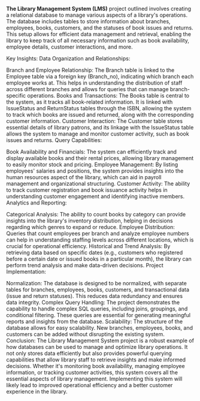 **The Library Management System (LMS)** project outlined involves creating a relational database to manage various aspects of a library's operations. The database includes tables to store information about branches, employees, books, customers, and the statuses of book issues and returns. This setup allows for efficient data management and retrieval, enabling the library to keep track of all necessary information such as book availability, employee details, customer interactions, and more.

Key Insights:
Data Organization and Relationships:

Branch and Employee Relationship: The Branch table is linked to the Employee table via a foreign key (Branch_no), indicating which branch each employee works at. This helps in understanding the distribution of staff across different branches and allows for queries that can manage branch-specific operations.
Books and Transactions: The Books table is central to the system, as it tracks all book-related information. It is linked with IssueStatus and ReturnStatus tables through the ISBN, allowing the system to track which books are issued and returned, along with the corresponding customer information.
Customer Interaction: The Customer table stores essential details of library patrons, and its linkage with the IssueStatus table allows the system to manage and monitor customer activity, such as book issues and returns.
Query Capabilities:

Book Availability and Financials: The system can efficiently track and display available books and their rental prices, allowing library management to easily monitor stock and pricing.
Employee Management: By listing employees' salaries and positions, the system provides insights into the human resources aspect of the library, which can aid in payroll management and organizational structuring.
Customer Activity: The ability to track customer registration and book issuance activity helps in understanding customer engagement and identifying inactive members.
Analytics and Reporting:

Categorical Analysis: The ability to count books by category can provide insights into the library's inventory distribution, helping in decisions regarding which genres to expand or reduce.
Employee Distribution: Queries that count employees per branch and analyze employee numbers can help in understanding staffing levels across different locations, which is crucial for operational efficiency.
Historical and Trend Analysis: By retrieving data based on specific dates (e.g., customers who registered before a certain date or issued books in a particular month), the library can perform trend analysis and make data-driven decisions.
Project Implementation:

Normalization: The database is designed to be normalized, with separate tables for branches, employees, books, customers, and transactional data (issue and return statuses). This reduces data redundancy and ensures data integrity.
Complex Query Handling: The project demonstrates the capability to handle complex SQL queries, including joins, groupings, and conditional filtering. These queries are essential for generating meaningful reports and insights from the database.
Scalability: The structure of the database allows for easy scalability. New branches, employees, books, and customers can be added without disrupting the existing system.
Conclusion:
The Library Management System project is a robust example of how databases can be used to manage and optimize library operations. It not only stores data efficiently but also provides powerful querying capabilities that allow library staff to retrieve insights and make informed decisions. Whether it's monitoring book availability, managing employee information, or tracking customer activities, this system covers all the essential aspects of library management. Implementing this system will likely lead to improved operational efficiency and a better customer experience in the library.
